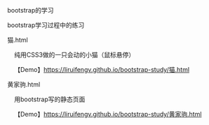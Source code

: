 bootstrap的学习

bootstrap学习过程中的练习

猫.html

     纯用CSS3做的一只会动的小猫（鼠标悬停）
     
     【Demo】https://liruifengv.github.io/bootstrap-study/猫.html      
     
黄家驹.html

     用bootstrap写的静态页面
     
     【Demo】https://liruifengv.github.io/bootstrap-study/黄家驹.html
